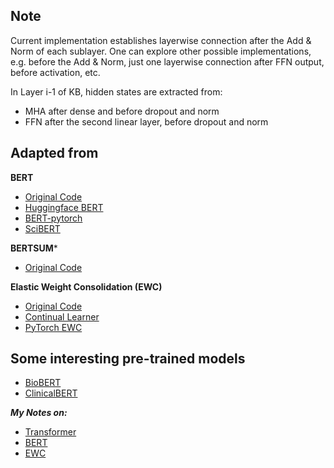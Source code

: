 
## Note

Current implementation establishes layerwise connection after the Add & Norm of each sublayer. One can explore other possible implementations, e.g. before the Add & Norm, just one layerwise connection after FFN output, before activation, etc.

In Layer i-1 of KB, hidden states are extracted from:
- MHA after dense and before dropout and norm
- FFN after the second linear layer, before dropout and norm

## Adapted from

**BERT**
- [Original Code](https://github.com/google-research/bert)
- [Huggingface BERT](https://github.com/huggingface/transformers/blob/master/src/transformers/modeling_bert.py)
- [BERT-pytorch](https://github.com/codertimo/BERT-pytorch/blob/master/bert_pytorch/model/bert.py)
- [SciBERT](https://github.com/allenai/scibert)

**BERTSUM***
- [Original Code](https://github.com/nlpyang/PreSumm)

**Elastic Weight Consolidation (EWC)**
- [Original Code](https://github.com/ariseff/overcoming-catastrophic/blob/master/model.py)
- [Continual Learner](https://github.com/GMvandeVen/continual-learning/blob/master/continual_learner.py)
- [PyTorch EWC](https://github.com/kuc2477/pytorch-ewc/blob/master/model.py)

## Some interesting pre-trained models
- [BioBERT](https://github.com/dmis-lab/biobert)
- [ClinicalBERT](https://github.com/EmilyAlsentzer/clinicalBERT)

***My Notes on:***
- [Transformer](https://mydl.life/)
- [BERT](https://mydl.life/)
- [EWC](https://mydl.life/)
